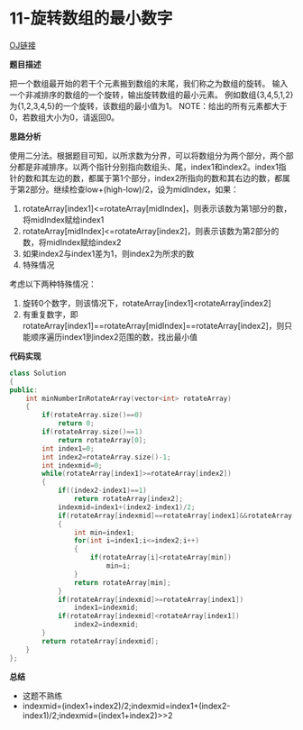 # 11-旋转数组的最小数字
[OJ链接](https://www.nowcoder.com/practice/9f3231a991af4f55b95579b44b7a01ba?tpId=13&tqId=11159&tPage=1&rp=1&ru=%2Fta%2Fcoding-interviews&qru=%2Fta%2Fcoding-interviews%2Fquestion-ranking)

**题目描述**

把一个数组最开始的若干个元素搬到数组的末尾，我们称之为数组的旋转。 输入一个非减排序的数组的一个旋转，输出旋转数组的最小元素。 例如数组{3,4,5,1,2}为{1,2,3,4,5}的一个旋转，该数组的最小值为1。 NOTE：给出的所有元素都大于0，若数组大小为0，请返回0。

**思路分析**

使用二分法。根据题目可知，以所求数为分界，可以将数组分为两个部分，两个部分都是非减排序。以两个指针分别指向数组头、尾，index1和index2。index1指针的数和其左边的数，都属于第1个部分，index2所指向的数和其右边的数，都属于第2部分。继续检查low+(high-low)/2，设为midIndex，如果：

1. rotateArray[index1]<=rotateArray[midIndex]，则表示该数为第1部分的数，将midIndex赋给index1
2. rotateArray[midIndex]<=rotateArray[index2]，则表示该数为第2部分的数，将midIndex赋给index2
3. 如果index2与index1差为1，则index2为所求的数
4. 特殊情况

考虑以下两种特殊情况：

1. 旋转0个数字，则该情况下，rotateArray[index1]<rotateArray[index2]
2. 有重复数字，即rotateArray[index1]==rotateArray[midIndex]==rotateArray[index2]，则只能顺序遍历index1到index2范围的数，找出最小值

**代码实现**

```c++
class Solution 
{
public:
    int minNumberInRotateArray(vector<int> rotateArray) 
    {
        if(rotateArray.size()==0)
            return 0;
        if(rotateArray.size()==1)
            return rotateArray[0];
        int index1=0;
        int index2=rotateArray.size()-1;
        int indexmid=0;
        while(rotateArray[index1]>=rotateArray[index2])
        {
            if((index2-index1)==1)
                return rotateArray[index2];
            indexmid=index1+(index2-index1)/2;
            if(rotateArray[indexmid]==rotateArray[index1]&&rotateArray[indexmid]==rotateArray[index2])
            {
                int min=index1;
                for(int i=index1;i<=index2;i++)
                {
                    if(rotateArray[i]<rotateArray[min])
                        min=i;
                }
                return rotateArray[min];
            }
            if(rotateArray[indexmid]>=rotateArray[index1])
                index1=indexmid;
            if(rotateArray[indexmid]<rotateArray[index1])
                index2=indexmid;
        }
        return rotateArray[indexmid];
    }
};
```

**总结**

* 这题不熟练
* indexmid=(index1+index2)/2;indexmid=index1+(index2-index1)/2;indexmid=(index1+index2)>>2


